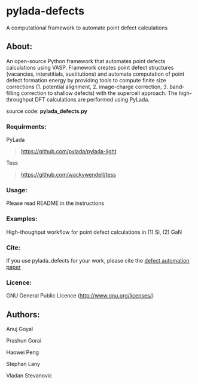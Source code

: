 # pylada-defects
A computational framework to automate point defect calculations

## About:

An open-source Python framework that automates point defects calculations using VASP. Framework creates point defect structures (vacancies, interstitials, sustitutions) and automate computation of point defect formation energy by providing tools to compute finite size corrections (1. potential alignment, 2. image-charge correction, 3. band-filling correction to shallow defects) with the supercell approach. The high-throughput DFT calculations are performed using PyLada.

source code: **pylada_defects.py**

### Requirments:

PyLada 
> https://github.com/pylada/pylada-light

Tess
> https://github.com/wackywendell/tess

### Usage:
Please read README in the instructions

### Examples:
High-thoughput workflow for point defect calculations in (1) Si, (2) GaN

### Cite:
If you use pylada_defects for your work, please cite the [defect automation paper](https://www.sciencedirect.com/science/article/pii/S0927025617300010)

### Licence:
GNU General Public Licence (<http://www.gnu.org/licenses/>)

## Authors:
Anuj Goyal

Prashun Gorai

Haowei Peng

Stephan Lany

Vladan Stevanovic
